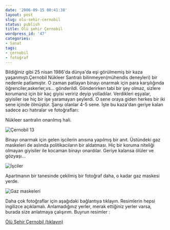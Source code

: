 ```yaml
---
date: '2006-09-15 00:41:38'
layout: post
slug: olu-sehir-cernobil
status: publish
title: Olü şehir Çernobil
wordpress_id: '47'
categories:
- Sanat
tags:
- çernobil
- fotoğraf
---
```


Bildiğiniz gibi 25 nisan 1986'da dünya'da eşi görülmemiş bir kaza yaşanmıştı.Çernobil Nükleer Santralı bilinmeyen(mühendis deneyleri) bir nedenle patlamıştır. O zaman patlayan binayı onarmak için para karşılığında öğrenciler,askerler,vs... gönderildi. Gönderirken tabi bir şey olmaz, sizlere korumanız için bir kaç giyisi veririz deyip yolladılar. Verdikleri eşyalar, giyisiler ise hiç bir işe yaramayan şeylerdi. O sene oraya giden herkes bir iki sene içinde ölmüştür. Şanşı olanlar 4-5 sene. İşte bu kaza'dan geriye kalan sadece acı hatıralar ve fotoğrafları:

Nükleer santralın onarılmış hali.

![Çernobil 13](http://www.englishrussia.com/images/chernobyl_pripyat/013.jpg)

Binayı onarmak için gelen işcilerin anısına yapılmış bir anıt. Üstündeki gaz maskeleri de aslında politikacıların bir aldatması. Hiç bir koruma niteliği olmayan giyisiler ile kocaman binayı onardılar. Geriye kalansa ölüler ve gözyaşı...

![İşciler](http://www.englishrussia.com/images/chernobyl_pripyat/006.jpg)

Apartmanın bir tanesinde çekilmiş bir fotoğraf daha, o kadar gaz maskesi yerde.

![Gaz maskeleri](http://www.englishrussia.com/images/chernobyl_pripyat/039.jpg)

Daha çok fotoğraflar için aşağıdaki bağlantıya tıklayın. Resimlerin hepsi ingilizce açıklamalı. Anlamadığınız yerler, merak ettiğiniz yerler varsa, burada size anlatmaya çalışırım. Buyrun resimler :

[Ölü Şehir Çernobil (tıklayın)
](http://englishrussia.com/?p=293)

[
](http://englishrussia.com/?p=293)
